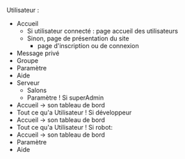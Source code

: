 Utilisateur :
- Accueil 
	- Si utilisateur connecté : page accueil des utilisateurs
	- Sinon, page de présentation du site
		- page d'inscription ou de connexion
- Message privé
- Groupe
- Paramètre
- Aide
- Serveur
	- Salons
	- Paramètre
! Si superAdmin
- Accueil -> son tableau de bord
- Tout ce qu'a Utilisateur
! Si développeur 
- Accueil -> son tableau de bord
- Tout ce qu'a Utilisateur
! Si robot:
- Accueil -> son tableau de bord
- Paramètre
- Aide
